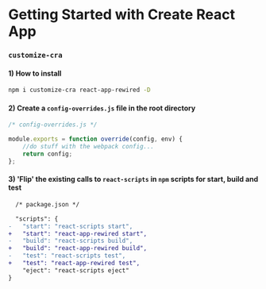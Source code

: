 # Getting Started with Create React App

### `customize-cra`

#### 1) How to install

```bash
npm i customize-cra react-app-rewired -D
```

#### 2) Create a `config-overrides.js` file in the root directory

```javascript
/* config-overrides.js */

module.exports = function override(config, env) {
    //do stuff with the webpack config...
    return config;
};
```

#### 3) 'Flip' the existing calls to `react-scripts` in `npm` scripts for start, build and test

```diff
  /* package.json */

  "scripts": {
-   "start": "react-scripts start",
+   "start": "react-app-rewired start",
-   "build": "react-scripts build",
+   "build": "react-app-rewired build",
-   "test": "react-scripts test",
+   "test": "react-app-rewired test",
    "eject": "react-scripts eject"
}
```
